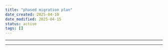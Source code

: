 ```yaml
---
title: "phased migration plan"
date_created: 2025-04-10
date_modified: 2025-04-15
status: active
tags: []
---
```


---

---


